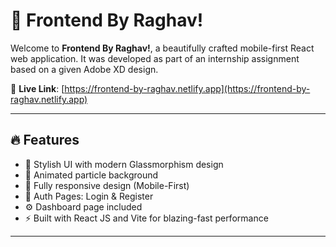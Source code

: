 # 🌟 Frontend By Raghav!

Welcome to **Frontend By Raghav!**, a beautifully crafted mobile-first React web application. It was developed as part of an internship assignment based on a given Adobe XD design.

🔗 **Live Link**: [https://frontend-by-raghav.netlify.app](https://frontend-by-raghav.netlify.app)

---

## 🔥 Features

- 🎨 Stylish UI with modern Glassmorphism design
- 🌌 Animated particle background
- 📱 Fully responsive design (Mobile-First)
- 🔐 Auth Pages: Login & Register
- ⚙️ Dashboard page included
- ⚡ Built with React JS and Vite for blazing-fast performance

---

